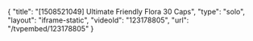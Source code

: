 {
    "title": "[1508521049] Ultimate Friendly Flora  30 Caps",
    "type": "solo",
    "layout": "iframe-static",
    "videoId": "123178805",
    "url": "\/tvpembed\/123178805"
}
